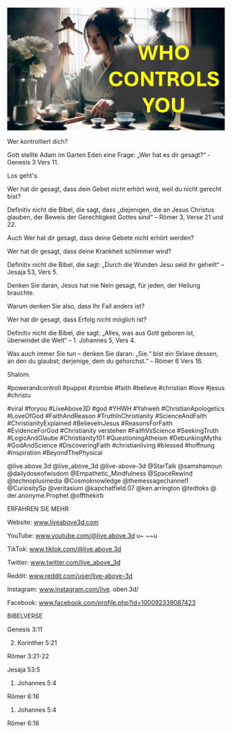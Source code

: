 ![Video cover image](../cover.jpg "cover photo")

Wer kontrolliert dich?

Gott stellte Adam im Garten Eden eine Frage: „Wer hat es dir gesagt?“ - Genesis 3 Vers 11.

Los geht's.

Wer hat dir gesagt, dass dein Gebet nicht erhört wird, weil du nicht gerecht bist?

Definitiv nicht die Bibel, die sagt, dass „diejenigen, die an Jesus Christus glauben, der Beweis der Gerechtigkeit Gottes sind“ – Römer 3, Verse 21 und 22.

Auch Wer hat dir gesagt, dass deine Gebete nicht erhört werden?

Wer hat dir gesagt, dass deine Krankheit schlimmer wird?

Definitiv nicht die Bibel, die sagt: „Durch die Wunden Jesu seid ihr geheilt“ – Jesaja 53, Vers 5.

Denken Sie daran, Jesus hat nie Nein gesagt, für jeden, der Heilung brauchte.

Warum denken Sie also, dass Ihr Fall anders ist?

Wer hat dir gesagt, dass Erfolg nicht möglich ist?

Definitiv nicht die Bibel, die sagt: „Alles, was aus Gott geboren ist, überwindet die Welt“ – 1. Johannes 5, Vers 4.

Was auch immer Sie tun – denken Sie daran: „Sie.“ bist ein Sklave dessen, an den du glaubst; derjenige, dem du gehorchst.“ – Römer 6 Vers 16.

Shalom.

#powerandcontroll #puppet #zombie #faith #believe #christian #love #jesus #christu

#viral #foryou #LiveAbove3D #god #YHWH #Yahweh #ChristianApologetics #LoveOfGod #FaithAndReason #TruthInChristianity #ScienceAndFaith #ChristianityExplained #BelieveInJesus #ReasonsForFaith #EvidenceForGod #Christianity verstehen #FaithVsScience #SeekingTruth #LogicAndGlaube #Christianity101 #QuestioningAtheism #DebunkingMyths #GodAndScience #DiscoveringFaith #christianliving #blessed #hoffnung #inspiration #BeyondThePhysical

@live.above.3d @live_above_3d @live-above-3d @StarTalk @samshamoun @dailydoseofwisdom @Empathetic_Mindfulness @SpaceRewind @technoplusmedia @Cosmoknowledge @themessagechannel1 @CuriositySp @veritasium @kapchatfield.07 @ken.arrington @tedtoks @ der.anonyme.Prophet @offthekirb

ERFAHREN SIE MEHR

Website: www.liveabove3d.com

YouTube: www.youtube.com/@live.above.3d u~ ~~u

TikTok: www.tiktok.com/@live.above.3d

Twitter: www.twitter.com/live_above_3d

Reddit: www.reddit.com/user/live-above-3d

Instagram: www.instagram.com/live. oben.3d/

Facebook: www.facebook.com/profile.php?id=100092339087423

BIBELVERSE

Genesis 3:11

2. Korinther 5:21

 Römer 3:21-22

Jesaja 53:5

1. Johannes 5:4

Römer 6:16

1. Johannes 5:4

Römer 6:16
